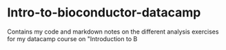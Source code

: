 # Intro-to-bioconductor-datacamp
Contains my code and markdown notes on the different analysis exercises for my datacamp course on "Introduction to B
